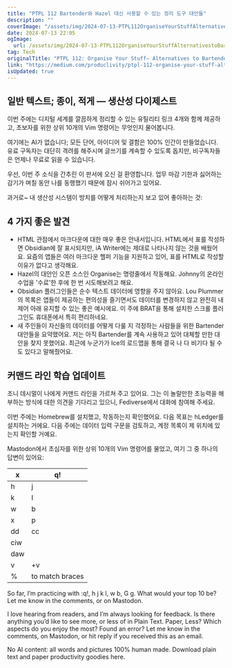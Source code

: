 ```yaml
---
title: "PTPL 112 Bartender와 Hazel 대신 사용할 수 있는 정리 도구 대안들"
description: ""
coverImage: "/assets/img/2024-07-13-PTPL112OrganiseYourStuffAlternativestoBartenderandHazel_0.png"
date: 2024-07-13 22:05
ogImage:
  url: /assets/img/2024-07-13-PTPL112OrganiseYourStuffAlternativestoBartenderandHazel_0.png
tag: Tech
originalTitle: "PTPL 112: Organise Your Stuff— Alternatives to Bartender and Hazel"
link: "https://medium.com/produclivity/ptpl-112-organise-your-stuff-alternatives-to-bartender-and-hazel-424b94f57af6"
isUpdated: true
---
```


## 일반 텍스트; 종이, 적게 — 생산성 다이제스트

이번 주에는 디지털 세계를 깔끔하게 정리할 수 있는 유틸리티 링크 4개와 함께 제공하고, 초보자를 위한 상위 10개의 Vim 명령어는 무엇인지 물어봅니다.

여기에는 AI가 없습니다; 모든 단어, 아이디어 및 결함은 100% 인간이 만들었습니다. 유료 구독자는 대단히 격려를 해주시며 글쓰기를 계속할 수 있도록 돕지만, 비구독자들은 언제나 무료로 읽을 수 있습니다.

<!-- cozy-coder - 수평 -->

<ins class="adsbygoogle"
     style="display:block"
     data-ad-client="ca-pub-4877378276818686"
     data-ad-slot="1107185301"
     data-ad-format="auto"
     data-full-width-responsive="true"></ins>

<script>
     (adsbygoogle = window.adsbygoogle || []).push({});
</script>

우선, 이번 주 소식을 간추린 이 판서에 오신 걸 환영합니다. 업무 마감 기한과 싫어하는 감기가 며칠 동안 나를 동행했기 때문에 잠시 쉬어가고 있어요.

과거로~ 내 생산성 시스템이 방치를 어떻게 처리하는지 보고 있어 좋아하는 것:

## 4 가지 좋은 발견

- HTML 관점에서 마크다운에 대한 매우 좋은 안내서입니다. HTML에서 표를 작성하면 Obsidian에 잘 표시되지만, iA Writer에는 제대로 나타나지 않는 것을 배웠어요. 요즘의 앱들은 여러 마크다운 헬퍼 기능을 지원하고 있어, 표를 HTML로 작성할 이유가 없다고 생각해요.
- Hazel의 대안인 오픈 소스인 Organise는 명령줄에서 작동해요. Johnny의 온라인 수업을 '수료'한 후에 한 번 시도해보려고 해요.
- Obsidian 플러그인들은 순수 텍스트 데이터에 영향을 주지 않아요. Lou Plummer의 목록은 앱들이 제공하는 편의성을 즐기면서도 데이터를 변경하지 않고 완전히 내 제어 아래 유지할 수 있는 좋은 예시에요. 이 주에 BRAT을 통해 설치한 스크롤 플러그인도 휴대폰에서 특히 편리하네요.
- 새 주인들이 자신들의 데이터를 어떻게 다룰 지 걱정하는 사람들을 위한 Bartender 대안들을 요약했어요. 저는 아직 Bartender를 계속 사용하고 있어 대체할 만한 대안을 찾지 못했어요. 최근에 누군가가 Ice의 로드맵을 통해 결국 나 다 비기다 될 수도 있다고 말해줬어요.

<!-- cozy-coder - 수평 -->

<ins class="adsbygoogle"
     style="display:block"
     data-ad-client="ca-pub-4877378276818686"
     data-ad-slot="1107185301"
     data-ad-format="auto"
     data-full-width-responsive="true"></ins>

<script>
     (adsbygoogle = window.adsbygoogle || []).push({});
</script>

## 커맨드 라인 학습 업데이트

조니 데시멀이 나에게 커맨드 라인을 가르쳐 주고 있어요. 그는 이 놀랄만한 초능력을 해부하는 방식에 대한 의견을 기다리고 있으니, Fediverse에서 대화에 참여해 주세요.

이번 주에는 Homebrew를 설치했고, 작동하는지 확인했어요. 다음 목표는 hLedger를 설치하는 거에요. 다음 주에는 데이터 입력 구문을 검토하고, 계정 목록이 제 위치에 있는지 확인할 거예요.

Mastodon에서 초심자를 위한 상위 10개의 Vim 명령어를 물었고, 여기 그 중 하나의 답변이 있어요:

<!-- cozy-coder - 수평 -->

<ins class="adsbygoogle"
     style="display:block"
     data-ad-client="ca-pub-4877378276818686"
     data-ad-slot="1107185301"
     data-ad-format="auto"
     data-full-width-responsive="true"></ins>

<script>
     (adsbygoogle = window.adsbygoogle || []).push({});
</script>

| x   | q!              |
| --- | --------------- |
| h   | j               |
| k   | l               |
| w   | b               |
| x   | p               |
| dd  | cc              |
| ciw |                 |
| daw |                 |
| v   | +v              |
| %   | to match braces |

So far, I’m practicing with :q!, h j k l, w b, G g. What would your top 10 be? Let me know in the comments, or on Mastodon.

I love hearing from readers, and I’m always looking for feedback. Is there anything you’d like to see more, or less of in Plain Text. Paper, Less? Which aspects do you enjoy the most? Found an error? Let me know in the comments, on Mastodon, or hit reply if you received this as an email.

No AI content: all words and pictures 100% human made. Download plain text and paper productivity goodies here.
